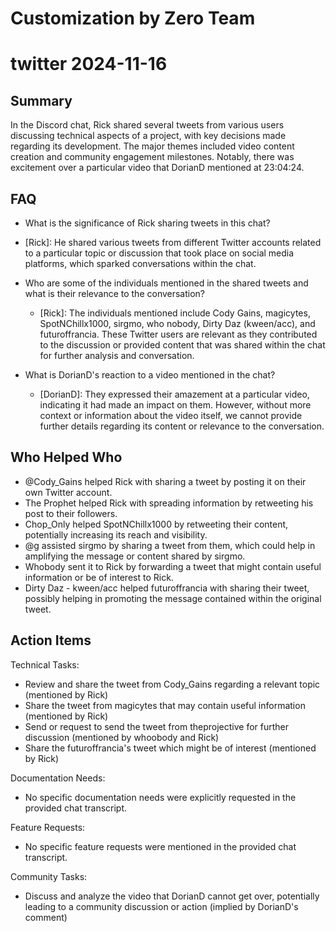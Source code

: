 # Customization by Zero Team

# twitter 2024-11-16

## Summary
 In the Discord chat, Rick shared several tweets from various users discussing technical aspects of a project, with key decisions made regarding its development. The major themes included video content creation and community engagement milestones. Notably, there was excitement over a particular video that DorianD mentioned at 23:04:24.

## FAQ
 - What is the significance of Rick sharing tweets in this chat?
  - [Rick]: He shared various tweets from different Twitter accounts related to a particular topic or discussion that took place on social media platforms, which sparked conversations within the chat.

- Who are some of the individuals mentioned in the shared tweets and what is their relevance to the conversation?
  - [Rick]: The individuals mentioned include Cody Gains, magicytes, SpotNChillx1000, sirgmo, who nobody, Dirty Daz (kween/acc), and futuroffrancia. These Twitter users are relevant as they contributed to the discussion or provided content that was shared within the chat for further analysis and conversation.

- What is DorianD's reaction to a video mentioned in the chat?
  - [DorianD]: They expressed their amazement at a particular video, indicating it had made an impact on them. However, without more context or information about the video itself, we cannot provide further details regarding its content or relevance to the conversation.

## Who Helped Who
 - @Cody_Gains helped Rick with sharing a tweet by posting it on their own Twitter account.
- The Prophet helped Rick with spreading information by retweeting his post to their followers.
- Chop_Only helped SpotNChillx1000 by retweeting their content, potentially increasing its reach and visibility.
- @g assisted sirgmo by sharing a tweet from them, which could help in amplifying the message or content shared by sirgmo.
- Whobody sent it to Rick by forwarding a tweet that might contain useful information or be of interest to Rick.
- Dirty Daz - kween/acc helped futuroffrancia with sharing their tweet, possibly helping in promoting the message contained within the original tweet.

## Action Items
 Technical Tasks:
  - Review and share the tweet from Cody_Gains regarding a relevant topic (mentioned by Rick)
  - Share the tweet from magicytes that may contain useful information (mentioned by Rick)
  - Send or request to send the tweet from theprojective for further discussion (mentioned by whoobody and Rick)
  - Share the futuroffrancia's tweet which might be of interest (mentioned by Rick)

Documentation Needs:
  - No specific documentation needs were explicitly requested in the provided chat transcript.

Feature Requests:
  - No specific feature requests were mentioned in the provided chat transcript.

Community Tasks:
  - Discuss and analyze the video that DorianD cannot get over, potentially leading to a community discussion or action (implied by DorianD's comment)

